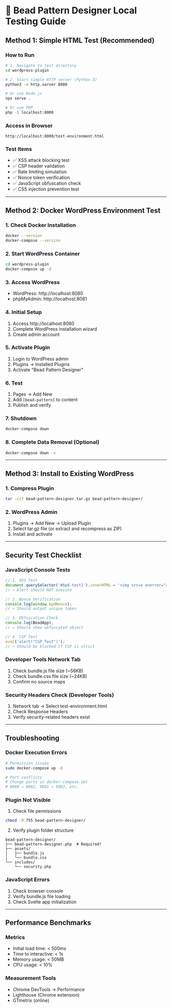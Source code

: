 # 🧪 Bead Pattern Designer Local Testing Guide

## Method 1: Simple HTML Test (Recommended)

### How to Run
```bash
# 1. Navigate to test directory
cd wordpress-plugin

# 2. Start simple HTTP server (Python 3)
python3 -m http.server 8000

# Or use Node.js
npx serve .

# Or use PHP
php -S localhost:8000
```

### Access in Browser
```
http://localhost:8000/test-environment.html
```

### Test Items
- ✅ XSS attack blocking test
- ✅ CSP header validation
- ✅ Rate limiting simulation
- ✅ Nonce token verification
- ✅ JavaScript obfuscation check
- ✅ CSS injection prevention test

---

## Method 2: Docker WordPress Environment Test

### 1. Check Docker Installation
```bash
docker --version
docker-compose --version
```

### 2. Start WordPress Container
```bash
cd wordpress-plugin
docker-compose up -d
```

### 3. Access WordPress
- WordPress: http://localhost:8080
- phpMyAdmin: http://localhost:8081

### 4. Initial Setup
1. Access http://localhost:8080
2. Complete WordPress installation wizard
3. Create admin account

### 5. Activate Plugin
1. Login to WordPress admin
2. Plugins → Installed Plugins
3. Activate "Bead Pattern Designer"

### 6. Test
1. Pages → Add New
2. Add `[bead-pattern]` to content
3. Publish and verify

### 7. Shutdown
```bash
docker-compose down
```

### 8. Complete Data Removal (Optional)
```bash
docker-compose down -v
```

---

## Method 3: Install to Existing WordPress

### 1. Compress Plugin
```bash
tar -czf bead-pattern-designer.tar.gz bead-pattern-designer/
```

### 2. WordPress Admin
1. Plugins → Add New → Upload Plugin
2. Select tar.gz file (or extract and recompress as ZIP)
3. Install and activate

---

## Security Test Checklist

### JavaScript Console Tests
```javascript
// 1. XSS Test
document.querySelector('#bpd-test1').innerHTML = '<img src=x onerror="alert(1)">';
// → Alert should NOT execute

// 2. Nonce Verification
console.log(window.bpdNonce);
// → Should output unique token

// 3. Obfuscation Check
console.log(BeadApp);
// → Should show obfuscated object

// 4. CSP Test
eval('alert("CSP Test")');
// → Should be blocked if CSP is strict
```

### Developer Tools Network Tab
1. Check bundle.js file size (~56KB)
2. Check bundle.css file size (~24KB)
3. Confirm no source maps

### Security Headers Check (Developer Tools)
1. Network tab → Select test-environment.html
2. Check Response Headers
3. Verify security-related headers exist

---

## Troubleshooting

### Docker Execution Errors
```bash
# Permission issues
sudo docker-compose up -d

# Port conflicts
# Change ports in docker-compose.yml
# 8080 → 8082, 8081 → 8083, etc.
```

### Plugin Not Visible
1. Check file permissions
```bash
chmod -R 755 bead-pattern-designer/
```

2. Verify plugin folder structure
```
bead-pattern-designer/
├── bead-pattern-designer.php  # Required!
├── assets/
│   ├── bundle.js
│   └── bundle.css
└── includes/
    └── security.php
```

### JavaScript Errors
1. Check browser console
2. Verify bundle.js file loading
3. Check Svelte app initialization

---

## Performance Benchmarks

### Metrics
- Initial load time: < 500ms
- Time to interactive: < 1s
- Memory usage: < 50MB
- CPU usage: < 10%

### Measurement Tools
- Chrome DevTools → Performance
- Lighthouse (Chrome extension)
- GTmetrix (online)